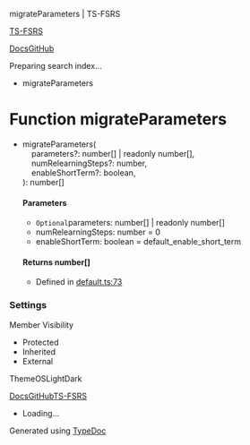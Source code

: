 migrateParameters | TS-FSRS

[TS-FSRS](https://open-spaced-repetition.github.io/ts-fsrs/)

[Docs](https://open-spaced-repetition.github.io/ts-fsrs/)[GitHub](https://github.com/open-spaced-repetition/ts-fsrs)

Preparing search index...

* migrateParameters

Function migrateParameters
==========================

* migrateParameters(  
      parameters?: number[] | readonly number[],  
      numRelearningSteps?: number,  
      enableShortTerm?: boolean,  
  ): number[]

  #### Parameters

  + `Optional`parameters: number[] | readonly number[]
  + numRelearningSteps: number = 0
  + enableShortTerm: boolean = default\_enable\_short\_term

  #### Returns number[]

  + Defined in [default.ts:73](https://github.com/open-spaced-repetition/ts-fsrs/blob/448c678f6f26c323e9e70bad552dc154ac6f7de6/src/fsrs/default.ts#L73)

### Settings

Member Visibility

* Protected
* Inherited
* External

ThemeOSLightDark

[Docs](https://open-spaced-repetition.github.io/ts-fsrs/)[GitHub](https://github.com/open-spaced-repetition/ts-fsrs)[TS-FSRS](../modules.html)

* Loading...

Generated using [TypeDoc](https://typedoc.org/)